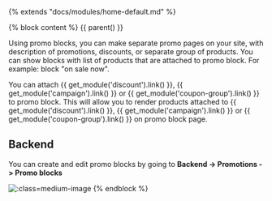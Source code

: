 {% extends "docs/modules/home-default.md" %}

{% block content %}
{{ parent() }}

Using promo blocks, you can make separate promo pages on your site, with description of promotions, discounts, or separate group of products.
You can show blocks with list of products that are attached to promo block. For example: block "on sale now".

You can attach {{ get_module('discount').link() }}, {{ get_module('campaign').link() }} or {{ get_module('coupon-group').link() }} to promo block.
This will allow you to render products attached to {{ get_module('discount').link() }}, {{ get_module('campaign').link() }} or {{ get_module('coupon-group').link() }} on promo block page. 

## Backend

You can create and edit promo blocks by going to **Backend -> Promotions -> Promo blocks**

![](./../../assets/images/backend-promo-block-1.png ':class=medium-image')
{% endblock %}
